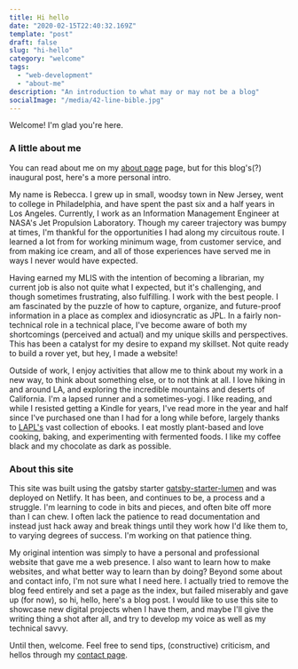 ```yaml
---
title: Hi hello
date: "2020-02-15T22:40:32.169Z"
template: "post"
draft: false
slug: "hi-hello"
category: "welcome"
tags:
  - "web-development"
  - "about-me"
description: "An introduction to what may or may not be a blog"
socialImage: "/media/42-line-bible.jpg"
---
```


Welcome! I'm glad you're here.

### A little about me

You can read about me on my [about page](/pages/about) page, but for this blog's(?) inaugural post, here's a more personal intro.

My name is Rebecca. I grew up in small, woodsy town in New Jersey, went to college in Philadelphia, and have spent the past six and a half years in Los Angeles. Currently, I work as an Information Management Engineer at NASA's Jet Propulsion Laboratory. Though my career trajectory was bumpy at times, I'm thankful for the opportunities I had along my circuitous route. I learned a lot from for working minimum wage, from customer service, and from making ice cream, and all of those experiences have served me in ways I never would have expected.

Having earned my MLIS with the intention of becoming a librarian, my current job is also not quite what I expected, but it's challenging, and though sometimes frustrating, also fulfilling. I work with the best people. I am fascinated by the puzzle of how to capture, organize, and future-proof information in a place as complex and idiosyncratic as JPL. In a fairly non-technical role in a technical place, I've become aware of both my shortcomings (perceived and actual) and my unique skills and perspectives. This has been a catalyst for my desire to expand my skillset. Not quite ready to build a rover yet, but hey, I made a website!

Outside of work, I enjoy activities that allow me to think about my work in a new way, to think about something else, or to not think at all. I love hiking in and around LA, and exploring the incredible mountains and deserts of California. I'm a lapsed runner and a sometimes-yogi. I like reading, and while I resisted getting a Kindle for years, I've read more in the year and half since I've purchased one than I had for a long while before, largely thanks to  [LAPL's](https://www.lapl.org/) vast collection of ebooks. I eat mostly plant-based and love cooking, baking, and experimenting with fermented foods. I like my coffee black and my chocolate as dark as possible.

### About this site

This site was built using the gatsby starter [gatsby-starter-lumen](https://github.com/alxshelepenok/gatsby-starter-lumen) and was deployed on Netlify. It has been, and continues to be, a process and a struggle. I'm learning to code in bits and pieces, and often bite off more than I can chew. I often lack the patience to read documentation and instead just hack away and break things until they work how I'd like them to, to varying degrees of success. I'm working on that patience thing.

My original intention was simply to have a personal and professional website that gave me a web presence. I also want to learn how to make websites, and what better way to learn than by doing? Beyond some about and contact info, I'm not sure what I need here. I actually tried to remove the blog feed entirely and set a page as the index, but failed miserably and gave up (for now), so hi, hello, here's a blog post. I would like to use this site to showcase new digital projects when I have them, and maybe I'll give the writing thing a shot after all, and try to develop my voice as well as my technical savvy.

Until then, welcome. Feel free to send tips, (constructive) criticism, and hellos through my [contact page](/pages/contact).
